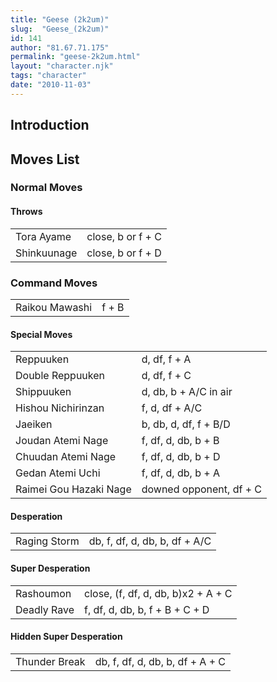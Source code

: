```yaml
---
title: "Geese (2k2um)"
slug:  "Geese_(2k2um)"
id: 141
author: "81.67.71.175"
permalink: "geese-2k2um.html"
layout: "character.njk"
tags: "character"
date: "2010-11-03"
---
```


## Introduction

## Moves List

### Normal Moves

#### Throws

|             |                   |
|-------------|-------------------|
| Tora Ayame  | close, b or f + C |
| Shinkuunage | close, b or f + D |

### Command Moves

|                |       |
|----------------|-------|
| Raikou Mawashi | f + B |

#### Special Moves

|                        |                         |
|------------------------|-------------------------|
| Reppuuken              | d, df, f + A            |
| Double Reppuuken       | d, df, f + C            |
| Shippuuken             | d, db, b + A/C in air   |
| Hishou Nichirinzan     | f, d, df + A/C          |
| Jaeiken                | b, db, d, df, f + B/D   |
| Joudan Atemi Nage      | f, df, d, db, b + B     |
| Chuudan Atemi Nage     | f, df, d, db, b + D     |
| Gedan Atemi Uchi       | f, df, d, db, b + A     |
| Raimei Gou Hazaki Nage | downed opponent, df + C |

#### Desperation

|              |                               |
|--------------|-------------------------------|
| Raging Storm | db, f, df, d, db, b, df + A/C |

#### Super Desperation

|             |                                    |
|-------------|------------------------------------|
| Rashoumon   | close, (f, df, d, db, b)x2 + A + C |
| Deadly Rave | f, df, d, db, b, f + B + C + D     |

#### Hidden Super Desperation

|               |                                 |
|---------------|---------------------------------|
| Thunder Break | db, f, df, d, db, b, df + A + C |
